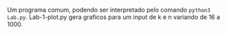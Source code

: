 Um programa comum, podendo ser interpretado pelo comando `python3 Lab.py`.
Lab-1-plot.py gera graficos para um input de k e n variando de 16 a 1000.

